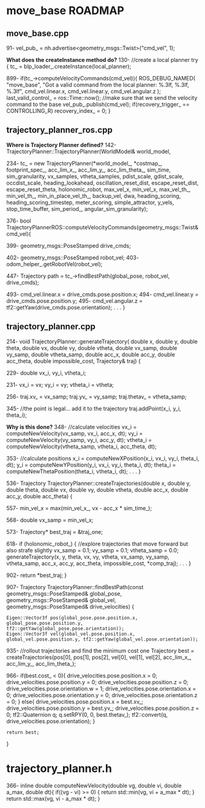 # move_base ROADMAP

## move_base.cpp

91- vel_pub_ = nh.advertise<geometry_msgs::Twist>("cmd_vel", 1);

**What does the createInstance method do?**
130-     //create a local planner
    try {
      tc_ = blp_loader_.createInstance(local_planner);

899- if(tc_->computeVelocityCommands(cmd_vel)){
          ROS_DEBUG_NAMED( "move_base", "Got a valid command from the local planner: %.3lf, %.3lf, %.3lf",
                           cmd_vel.linear.x, cmd_vel.linear.y, cmd_vel.angular.z );
          last_valid_control_ = ros::Time::now();
          //make sure that we send the velocity command to the base
          vel_pub_.publish(cmd_vel);
          if(recovery_trigger_ == CONTROLLING_R)
            recovery_index_ = 0;
        }

## trajectory_planner_ros.cpp

**Where is Trajectory Planner defined?**
142- TrajectoryPlanner::TrajectoryPlanner(WorldModel& world_model,

234- tc_ = new TrajectoryPlanner(*world_model_, *costmap_, footprint_spec_,
          acc_lim_x_, acc_lim_y_, acc_lim_theta_, sim_time, sim_granularity, vx_samples, vtheta_samples, pdist_scale,
          gdist_scale, occdist_scale, heading_lookahead, oscillation_reset_dist, escape_reset_dist, escape_reset_theta, holonomic_robot,
          max_vel_x, min_vel_x, max_vel_th_, min_vel_th_, min_in_place_vel_th_, backup_vel,
          dwa, heading_scoring, heading_scoring_timestep, meter_scoring, simple_attractor, y_vels, stop_time_buffer, sim_period_, angular_sim_granularity);

376- bool TrajectoryPlannerROS::computeVelocityCommands(geometry_msgs::Twist& cmd_vel){

399- geometry_msgs::PoseStamped drive_cmds;

402- geometry_msgs::PoseStamped robot_vel;
403- odom_helper_.getRobotVel(robot_vel);

447- Trajectory path = tc_->findBestPath(global_pose, robot_vel, drive_cmds);

493- cmd_vel.linear.x = drive_cmds.pose.position.x;
494- cmd_vel.linear.y = drive_cmds.pose.position.y;
495- cmd_vel.angular.z = tf2::getYaw(drive_cmds.pose.orientation);
    .
    .
    .
    }


## trajectory_planner.cpp

214- void TrajectoryPlanner::generateTrajectory(
      double x, double y, double theta,
      double vx, double vy, double vtheta,
      double vx_samp, double vy_samp, double vtheta_samp,
      double acc_x, double acc_y, double acc_theta,
      double impossible_cost,
      Trajectory& traj) {

229- double vx_i, vy_i, vtheta_i;

231- vx_i = vx;
    vy_i = vy;
    vtheta_i = vtheta;

256- traj.xv_ = vx_samp;
    traj.yv_ = vy_samp;
    traj.thetav_ = vtheta_samp;

345- //the point is legal... add it to the trajectory
      traj.addPoint(x_i, y_i, theta_i);

**Why is this done?**
348-  //calculate velocities
      vx_i = computeNewVelocity(vx_samp, vx_i, acc_x, dt);
      vy_i = computeNewVelocity(vy_samp, vy_i, acc_y, dt);
      vtheta_i = computeNewVelocity(vtheta_samp, vtheta_i, acc_theta, dt);

353- //calculate positions
      x_i = computeNewXPosition(x_i, vx_i, vy_i, theta_i, dt);
      y_i = computeNewYPosition(y_i, vx_i, vy_i, theta_i, dt);
      theta_i = computeNewThetaPosition(theta_i, vtheta_i, dt);
      .
      .
      .
      }

536- Trajectory TrajectoryPlanner::createTrajectories(double x, double y, double theta,
      double vx, double vy, double vtheta,
      double acc_x, double acc_y, double acc_theta) {

557- min_vel_x = max(min_vel_x_, vx - acc_x * sim_time_);

568- double vx_samp = min_vel_x;

573- Trajectory* best_traj = &traj_one;

618- if (holonomic_robot_) {
        //explore trajectories that move forward but also strafe slightly
        vx_samp = 0.1;
        vy_samp = 0.1;
        vtheta_samp = 0.0;
        generateTrajectory(x, y, theta, vx, vy, vtheta, vx_samp, vy_samp, vtheta_samp,
            acc_x, acc_y, acc_theta, impossible_cost, *comp_traj);
    .
    .
    .
    }

902- return *best_traj;
      }

907- Trajectory TrajectoryPlanner::findBestPath(const geometry_msgs::PoseStamped& global_pose,
      geometry_msgs::PoseStamped& global_vel, geometry_msgs::PoseStamped& drive_velocities) {

    Eigen::Vector3f pos(global_pose.pose.position.x, global_pose.pose.position.y, tf2::getYaw(global_pose.pose.orientation));
    Eigen::Vector3f vel(global_vel.pose.position.x, global_vel.pose.position.y, tf2::getYaw(global_vel.pose.orientation));

935- //rollout trajectories and find the minimum cost one
    Trajectory best = createTrajectories(pos[0], pos[1], pos[2],
        vel[0], vel[1], vel[2],
        acc_lim_x_, acc_lim_y_, acc_lim_theta_);

966- if(best.cost_ < 0){
      drive_velocities.pose.position.x = 0;
      drive_velocities.pose.position.y = 0;
      drive_velocities.pose.position.z = 0;
      drive_velocities.pose.orientation.w = 1;
      drive_velocities.pose.orientation.x = 0;
      drive_velocities.pose.orientation.y = 0;
      drive_velocities.pose.orientation.z = 0;
    }
    else{
      drive_velocities.pose.position.x = best.xv_;
      drive_velocities.pose.position.y = best.yv_;
      drive_velocities.pose.position.z = 0;
      tf2::Quaternion q;
      q.setRPY(0, 0, best.thetav_);
      tf2::convert(q, drive_velocities.pose.orientation);
    }

    return best;
  }

# trajectory_planner.h
366- inline double computeNewVelocity(double vg, double vi, double a_max, double dt){
        if((vg - vi) >= 0) {
          return std::min(vg, vi + a_max * dt);
        }
        return std::max(vg, vi - a_max * dt);
      }

